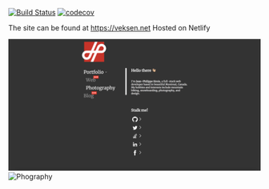 [![Build Status](https://travis-ci.org/veksen/new-portfolio.svg?branch=master)](https://travis-ci.org/veksen/new-portfolio)
[![codecov](https://codecov.io/gh/veksen/new-portfolio/branch/master/graph/badge.svg)](https://codecov.io/gh/veksen/new-portfolio)

The site can be found at https://veksen.net
Hosted on Netlify

![Homepage](homepage.png)
![Phography](photography.png)
